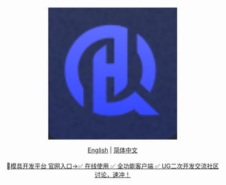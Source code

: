 <div align="center">
<!-- logo -->
<p align="center">
  <img src="docs/image/UG-logo.png" width="300px" style="vertical-align:middle;">
</p>

<!-- language -->

[English](README.md) | [简体中文](README_zh-CN.md)
<br>
<br>
🚀<a href="http://ughelper.huiqi-service.cn/#/login">模具开发平台 官网入口→✅ 在线使用 ✅ 全功能客户端 ✅ UG二次开发交流社区讨论，速冲！</a>
</p>
</div>
